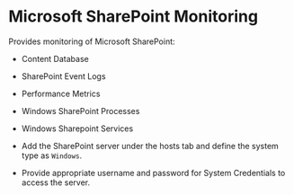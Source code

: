 Microsoft SharePoint Monitoring
===============================

Provides monitoring of Microsoft SharePoint:

* Content Database
* SharePoint Event Logs
* Performance Metrics
* Windows SharePoint Processes
* Windows Sharepoint Services


* Add the SharePoint server under the hosts tab and define the system type as `Windows`.
* Provide appropriate username and password for System Credentials to access the server.
